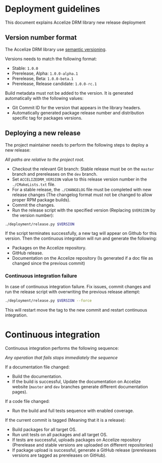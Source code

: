 # Deployment guidelines

This document explains Accelize DRM library new release deployment

## Version number format

The Accelize DRM library use [semantic versioning](https://semver.org/).

Versions needs to match the following format:

* Stable: `1.0.0`
* Prerelease, Alpha: `1.0.0-alpha.1`
* Prerelease, Beta: `1.0.0-beta.1`
* Prerelease, Release candidate: `1.0.0-rc.1`

Build metadata must not be added to the version. It is generated automatically 
with the following values:

* Git Commit ID for the version that appears in the library headers.
* Automatically generated package release number and distribution specific tag
  for packages versions.

## Deploying a new release

The project maintainer needs to perform the following steps to deploy a new
release:

*All paths are relative to the project root.*

* Checkout the relevant Git branch: Stable release must be on the
  `master` branch and prereleases on the `dev` branch.
* Set `ACCELIZEDRM_VERSION` value to this release version number in the
  `./CMakeLists.txt` file.
* For a stable release, the `./CHANGELOG` file must be completed with new
  release changes (The changelog format must not be changed to allow proper RPM
  package builds).
* Commit the changes.
* Run the release script with the specified version (Replacing `$VERSION` by the
  version number):
  
```bash
./deployment/release.py $VERSION
```

If the script terminates successfully, a new tag will appear on Github for this
version. Then the continuous integration will run and generate the following:

* Packages on the Accelize repository.
* GitHub release.
* Documentation on the Accelize repository (Is generated if a doc file as
  changed since the previous commit)

### Continuous integration failure

In case of continuous integration failure. Fix issues, commit changes and
run the release script with overwriting the previous release attempt:

```bash
./deployment/release.py $VERSION --force
```

This will restart move the tag to the new commit and restart continuous
integration.

# Continuous integration

Continuous integration performs the following sequence:

*Any operation that fails stops immediately the sequence*

If a documentation file changed:
* Build the documentation.
* If the build is successful, Update the documentation on Accelize website
  (`master` and `dev` branches generate different documentation pages).

If a code file changed:
* Run the build and full tests sequence with enabled coverage.

If the current commit is tagged (Meaning that it is a release):
* Build packages for all target OS.
* Run unit tests on all packages and all target OS.
* If tests are successful, uploads packages on Accelize repository (Prerelease
  and stable versions are uploaded on different repositories)
* If package upload is successful, generate a GitHub release (prereleases
  versions are tagged as prereleases on GitHub).
